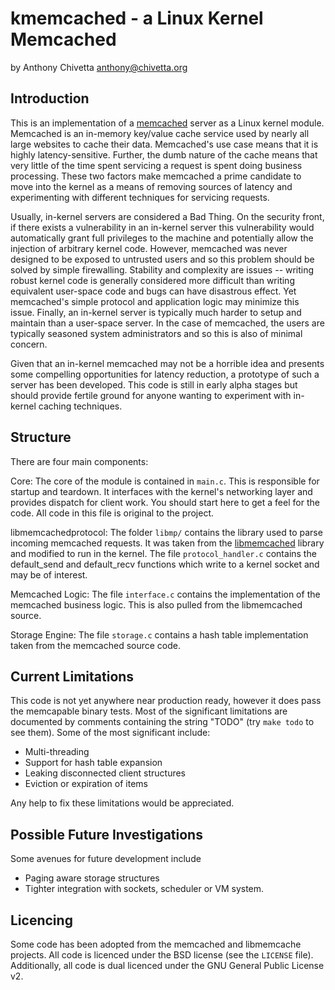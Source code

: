 kmemcached - a Linux Kernel Memcached
================
by Anthony Chivetta <anthony@chivetta.org>

Introduction
------------

This is an implementation of a [memcached](http://memcached.org "Memcached")
server as a Linux kernel module.  Memcached is an in-memory key/value cache
service used by nearly all large websites to cache their data.  Memcached's use
case means that it is highly latency-sensitive.  Further, the dumb nature of the
cache means that very little of the time spent servicing a request is spent
doing business processing.  These two factors make memcached a prime candidate
to move into the kernel as a means of removing sources of latency and
experimenting with different techniques for servicing requests.

Usually, in-kernel servers are considered a Bad Thing.  On the security front,
if there exists a vulnerability in an in-kernel server this vulnerability would
automatically grant full privileges to the machine and potentially allow the
injection of arbitrary kernel code.  However, memcached was never designed to be
exposed to untrusted users and so this problem should be solved by simple
firewalling.  Stability and complexity are issues -- writing robust kernel code
is generally considered more difficult than writing equivalent user-space code
and bugs can have disastrous effect.  Yet memcached's simple protocol and
application logic may minimize this issue.  Finally, an in-kernel server is
typically much harder to setup and maintain than a user-space server.  In the
case of memcached, the users are typically seasoned system administrators and so
this is also of minimal concern.

Given that an in-kernel memcached may not be a horrible idea and presents some
compelling opportunities for latency reduction, a prototype of such a server has
been developed.  This code is still in early alpha stages but should provide
fertile ground for anyone wanting to experiment with in-kernel caching
techniques.

Structure
---------

There are four main components:

Core: The core of the module is contained in `main.c`.  This is responsible for
startup and teardown.  It interfaces with the kernel's networking layer and
provides dispatch for client work.  You should start here to get a feel for the
code.  All code in this file is original to the project.

libmemcachedprotocol: The folder `libmp/` contains the library used to parse
incoming memcached requests.  It was taken from the 
[libmemcached](libmemcached.org "libMemcached") library and modified to run in
the kernel.  The file `protocol_handler.c` contains the default_send and
default_recv functions which write to a kernel socket and may be of interest.

Memcached Logic: The file `interface.c` contains the implementation of the
memcached business logic.  This is also pulled from the libmemcached source.

Storage Engine: The file `storage.c` contains a hash table implementation taken
from the memcached source code. 

Current Limitations
-------------------

This code is not yet anywhere near production ready, however it does pass the
memcapable binary tests.  Most of the significant limitations are documented by
comments containing the string "TODO" (try `make todo` to see them).  Some of
the most significant include:

 - Multi-threading
 - Support for hash table expansion
 - Leaking disconnected client structures
 - Eviction or expiration of items

Any help to fix these limitations would be appreciated.

Possible Future Investigations
------------------------------

Some avenues for future development include

 - Paging aware storage structures
 - Tighter integration with sockets, scheduler or VM system.

Licencing
---------

Some code has been adopted from the memcached and libmemcache projects.  All
code is licenced under the BSD license (see the `LICENSE` file).  Additionally,
all code is dual licenced under the GNU General Public License v2.
